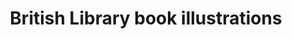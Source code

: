 ﻿---
layout: data-item
category: data
permalink: data/british-library-book-illustrations
title: British Library book illustrations
provider: British Library
description: Over 62,000 book illustrations from the British Library, ranging from maps and etches to drawings and sheet music.
contact: Customer-Services@bl.uk
portal: "http://www.europeana.eu/portal/search.html?query=europeana_collectionName%3A9200387*&rows=96" 
console: "http://labs.europeana.eu/api/console/?function=search&query=europeana_collectionName%3A9200387*&rows=96"
providerurl: "http://www.bl.uk/"
imageurl: 
  - "/img/datasets/9200387_BL.jpg"
tags:
- Art
- Drawings
- Prints
- Natural History
licenses:
  - Creative Commons Public Domain Mark 
---